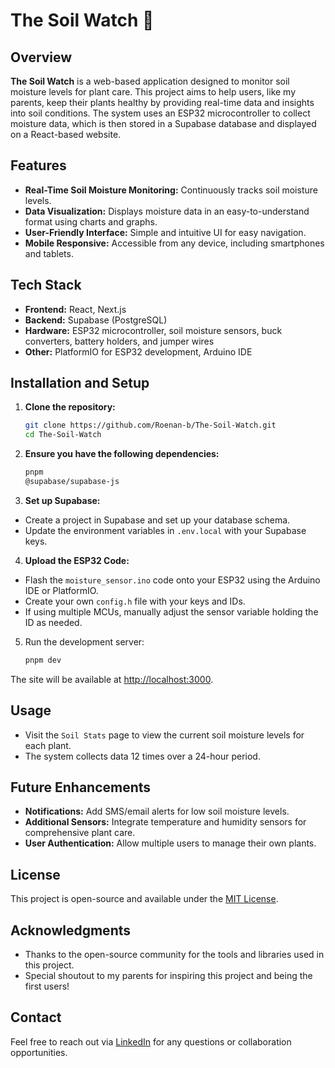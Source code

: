 # The Soil Watch 🌱

## Overview
**The Soil Watch** is a web-based application designed to monitor soil moisture levels for plant care. This project aims to help users, like my parents, keep their plants healthy by providing real-time data and insights into soil conditions. The system uses an ESP32 microcontroller to collect moisture data, which is then stored in a Supabase database and displayed on a React-based website.

## Features
- **Real-Time Soil Moisture Monitoring:** Continuously tracks soil moisture levels.
- **Data Visualization:** Displays moisture data in an easy-to-understand format using charts and graphs.
- **User-Friendly Interface:** Simple and intuitive UI for easy navigation.
- **Mobile Responsive:** Accessible from any device, including smartphones and tablets.

## Tech Stack
- **Frontend:** React, Next.js
- **Backend:** Supabase (PostgreSQL)
- **Hardware:** ESP32 microcontroller, soil moisture sensors, buck converters, battery holders, and jumper wires
- **Other:** PlatformIO for ESP32 development, Arduino IDE

## Installation and Setup

1. **Clone the repository:**

   ```bash
   git clone https://github.com/Roenan-b/The-Soil-Watch.git
   cd The-Soil-Watch


2. **Ensure you have the following dependencies:**

   ```bash
   pnpm
   @supabase/supabase-js


3. **Set up Supabase:**
- Create a project in Supabase and set up your database schema.
- Update the environment variables in `.env.local` with your Supabase keys.

4. **Upload the ESP32 Code:**
- Flash the `moisture_sensor.ino` code onto your ESP32 using the Arduino IDE or PlatformIO.
- Create your own `config.h` file with your keys and IDs.
- If using multiple MCUs, manually adjust the sensor variable holding the ID as needed.

5. Run the development server:
   ```bash
   pnpm dev

The site will be available at [http://localhost:3000](http://localhost:3000).



## Usage

- Visit the `Soil Stats` page to view the current soil moisture levels for each plant.
- The system collects data 12 times over a 24-hour period.

## Future Enhancements

- **Notifications:** Add SMS/email alerts for low soil moisture levels.
- **Additional Sensors:** Integrate temperature and humidity sensors for comprehensive plant care.
- **User Authentication:** Allow multiple users to manage their own plants.

## License

This project is open-source and available under the [MIT License](LICENSE).

## Acknowledgments

- Thanks to the open-source community for the tools and libraries used in this project.
- Special shoutout to my parents for inspiring this project and being the first users!

## Contact

Feel free to reach out via [LinkedIn](www.linkedin.com/in/roenan) for any questions or collaboration opportunities.

